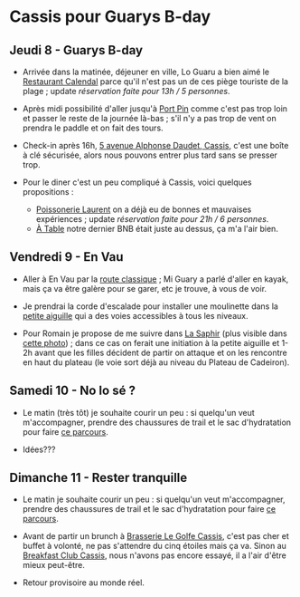 # Cassis pour Guarys B-day

## Jeudi 8 - Guarys B-day

- Arrivée dans la matinée, déjeuner en ville, Lo Guaru a bien aimé le [Restaurant Calendal](https://maps.app.goo.gl/dGB1biC4Sxzy2mri6) parce qu'il n'est pas un de ces piège touriste de la plage ; update *réservation faite pour 13h / 5 personnes*.

- Après midi possibilité d'aller jusqu'à [Port Pin](https://maps.app.goo.gl/KbvS7Hwp3NFt57n87) comme c'est pas trop loin et passer le reste de la journée là-bas ; s'il n'y a pas trop de vent on prendra le paddle et on fait des tours.

- Check-in après 16h, [5 avenue Alphonse Daudet, Cassis](https://maps.app.goo.gl/FuXiPTVQBNeRNC5r5), c'est une boîte à clé sécurisée, alors nous pouvons entrer plus tard sans se presser trop.

- Pour le diner c'est un peu compliqué à Cassis, voici quelques propositions :

    - [Poissonerie Laurent](https://maps.app.goo.gl/SJzs6xWwc2ed6Tff9) on a déjà eu de bonnes et mauvaises expériences ; update *réservation faite pour 21h / 6 personnes*.
    - [À Table](https://maps.app.goo.gl/wEQUxUSLv5y9ByNk7) notre dernier BNB était juste au dessus, ça m'a l'air bien.
    
## Vendredi 9 - En Vau

- Aller à En Vau par la [route classique](https://www.komoot.com/tour/2201255838?share_token=aoC9ZXDRgbQG8v3QW0GpFRUAbg2j2Q66vWesfh8Cg4VTe0HmgW&ref=wtd) ; Mi Guary a parlé d'aller en kayak, mais ça va être galère pour se garer, etc je trouve, à vous de voir.

- Je prendrai la corde d'escalade pour installer une moulinette dans la [petite aiguille](https://www.camptocamp.org/waypoints/103609/fr/calanques-en-vau-petite-aiguille) qui a des voies accessibles à tous les niveaux.

- Pour Romain je propose de me suivre dans [La Saphir](https://www.camptocamp.org/routes/55466/fr/calanque-d-en-vau-la-saphir) (plus visible dans [cette photo](https://media.camptocamp.org/c2corg-active/1273420400_425672358BI.jpg)) ; dans ce cas on ferait une initiation à la petite aiguille et 1-2h avant que les filles décident de partir on attaque et on les rencontre en haut du plateau (le voie sort déjà au niveau du Plateau de Cadeiron).

## Samedi 10 - No lo sé ?

- Le matin (très tôt) je souhaite courir un peu : si quelqu'un veut m'accompagner, prendre des chaussures de trail et le sac d'hydratation pour faire [ce parcours](https://www.komoot.com/tour/2201296702?share_token=aZA5VKwbC7FeGCdorzWOeuONg2Ee27SlYwrqeRhIvGeisorGcW&ref=wtd).

- Idées???

## Dimanche 11 - Rester tranquille

- Le matin je souhaite courir un peu : si quelqu'un veut m'accompagner, prendre des chaussures de trail et le sac d'hydratation pour faire [ce parcours](https://www.komoot.com/tour/2201242800?share_token=abSPXTL2bVQ0seX6MoIxirFhpJ0Qrz7r2yNhNO0mSNvF7Mno2K&ref=wtd).

- Avant de partir un brunch à [Brasserie Le Golfe Cassis](https://maps.app.goo.gl/SJzs6xWwc2ed6Tff9), c'est pas cher et buffet à volonté, ne pas s'attendre du cinq étoiles mais ça va. Sinon au [Breakfast Club Cassis](https://maps.app.goo.gl/MZwERjUwtRFXYjo27), nous n'avons pas encore essayé, il a l'air d'être mieux peut-être.

- Retour provisoire au monde réel.
